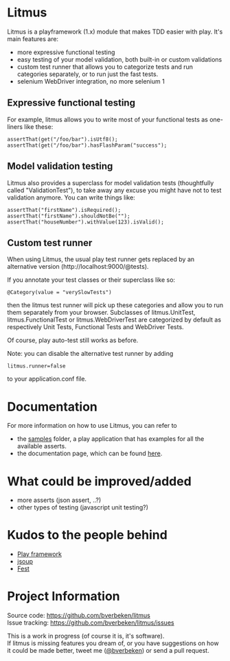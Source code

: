 Litmus
===========================
Litmus is a playframework (1.x) module that makes TDD easier with play. It's main features are:
* more expressive functional testing
* easy testing of your model validation, both built-in or custom validations
* custom test runner that allows you to categorize tests and run categories separately, or to run just the fast tests.
* selenium WebDriver integration, no more selenium 1

Expressive functional testing
-----------------------------
For example, litmus allows you to write most of your functional tests as one-liners like these:

    assertThat(get("/foo/bar").isUtf8();  
    assertThat(get("/foo/bar").hasFlashParam("success");
  

Model validation testing
------------------------
Litmus also provides a superclass for model validation tests (thoughtfully called "ValidationTest"), to take away
any excuse you might have not to test validation anymore. You can write things like:

    assertThat("firstName").isRequired();
    assertThat("firstName").shouldNotBe("");
    assertThat("houseNumber").withValue(123).isValid();

Custom test runner
------------------
When using Litmus, the usual play test runner gets replaced by an alternative version (http://localhost:9000/@tests).

If you annotate your test classes or their superclass like so:

    @Category(value = "verySlowTests")

then the litmus test runner will pick up these categories and allow you to run them separately from your browser.
Subclasses of litmus.UnitTest, litmus.FunctionalTest or litmus.WebDriverTest are categorized by default as respectively Unit Tests,
Functional Tests and WebDriver Tests.

Of course, play auto-test still works as before.

Note: you can disable the alternative test runner by adding

    litmus.runner=false

to your application.conf file.

Documentation
============================
For more information on how to use Litmus, you can refer to
* the <a href="http://github.com/bverbeken/litmus/samples">samples</a> folder, a play application that has examples for all the available asserts.
* the documentation page, which can be found <a href="http://github.com/bverbeken/litmus/blob/master/documentation/manual/home.textile">here</a>.


What could be improved/added
===============================
* more asserts (json assert, ..?)
* other types of testing (javascript unit testing?)

Kudos to the people behind
=============================

* [Play framework](http://www.playframework.org/)
* [jsoup](http://jsoup.org/)
* [Fest](http://code.google.com/p/fest/)


Project Information
=================================

Source code: https://github.com/bverbeken/litmus   
Issue tracking: https://github.com/bverbeken/litmus/issues

This is a work in progress (of course it is, it's software).  
If litmus is missing features you dream of, or you have suggestions on how it could be made better, tweet me ([@bverbeken](http://twitter.com/bverbeken)) or send a pull request.
